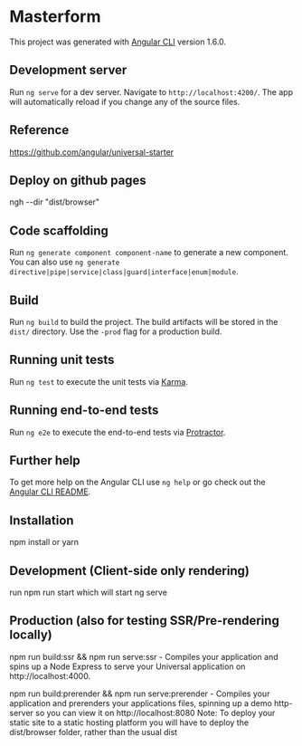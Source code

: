 # Masterform

This project was generated with [Angular CLI](https://github.com/angular/angular-cli) version 1.6.0.

## Development server

Run `ng serve` for a dev server. Navigate to `http://localhost:4200/`. The app will automatically reload if you change any of the source files.

## Reference

https://github.com/angular/universal-starter

## Deploy on github pages

ngh --dir "dist/browser"


## Code scaffolding

Run `ng generate component component-name` to generate a new component. You can also use `ng generate directive|pipe|service|class|guard|interface|enum|module`.

## Build

Run `ng build` to build the project. The build artifacts will be stored in the `dist/` directory. Use the `-prod` flag for a production build.

## Running unit tests

Run `ng test` to execute the unit tests via [Karma](https://karma-runner.github.io).

## Running end-to-end tests

Run `ng e2e` to execute the end-to-end tests via [Protractor](http://www.protractortest.org/).

## Further help

To get more help on the Angular CLI use `ng help` or go check out the [Angular CLI README](https://github.com/angular/angular-cli/blob/master/README.md).


## Installation

npm install or yarn

## Development (Client-side only rendering)

run npm run start which will start ng serve

## Production (also for testing SSR/Pre-rendering locally)

npm run build:ssr && npm run serve:ssr - Compiles your application and spins up a Node Express to serve your Universal application on http://localhost:4000.

npm run build:prerender && npm run serve:prerender - Compiles your application and prerenders your applications files, spinning up a demo http-server so you can view it on http://localhost:8080 Note: To deploy your static site to a static hosting platform you will have to deploy the dist/browser folder, rather than the usual dist